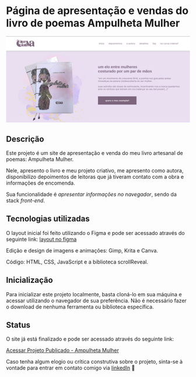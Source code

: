 # Página de apresentação e vendas do livro de poemas Ampulheta Mulher
![](assets/imagens/fotos/print-de-tela-do-projeto.png)

## Descrição

Este projeto é um site de apresentação e venda do meu livro artesanal de poemas: Ampulheta Mulher. 

Nele, apresento o livro e meu projeto criativo, me apresento como autora, disponibilizo depoimentos de leitoras que já tiveram contato com a obra e informações de encomenda. 

Sua funcionalidade é *apresentar informações no navegador*, sendo da stack *front-end*.

## Tecnologias utilizadas

O layout inicial foi feito utilizando o Figma e pode ser acessado através do seguinte link:
[layout no figma](https://www.figma.com/file/Pa9Gh5Zwo2JLcOsQtc6Zvq/layout-de-landing-page-para-meu-livro?type=design&node-id=0%3A1&mode=design&t=YLLoaLHJxaVY6oSS-1)

Edição e design de imagens e animações: Gimp, Krita e Canva.

Código: HTML, CSS, JavaScript e a biblioteca scrollReveal.

## Inicialização

Para inicializar este projeto localmente, basta cloná-lo em sua máquina e acessar utilizando o navegador de sua preferência. Não é necessário fazer o download de nenhuma ferramenta ou biblioteca específica.

## Status

O site já está finalizado e pode ser acessado através do seguinte link: 

[Acessar Projeto Publicado - Ampulheta Mulher](https://naianemirandaa.github.io/ampulhetaMulher/)

Caso tenha algum elogio ou crítica construtiva sobre o projeto, sinta-se à vontade para entrar em contato comigo via [linkedIn](https://www.linkedin.com/in/naianemirandadejesus/) 🦋